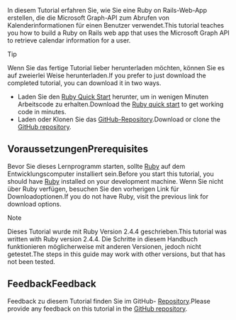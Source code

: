 <!-- markdownlint-disable MD002 MD041 -->

<span data-ttu-id="32dc7-101">In diesem Tutorial erfahren Sie, wie Sie eine Ruby on Rails-Web-App erstellen, die die Microsoft Graph-API zum Abrufen von Kalenderinformationen für einen Benutzer verwendet.</span><span class="sxs-lookup"><span data-stu-id="32dc7-101">This tutorial teaches you how to build a Ruby on Rails web app that uses the Microsoft Graph API to retrieve calendar information for a user.</span></span>

> [!TIP]
> <span data-ttu-id="32dc7-102">Wenn Sie das fertige Tutorial lieber herunterladen möchten, können Sie es auf zweierlei Weise herunterladen.</span><span class="sxs-lookup"><span data-stu-id="32dc7-102">If you prefer to just download the completed tutorial, you can download it in two ways.</span></span>
>
> - <span data-ttu-id="32dc7-103">Laden Sie den [Ruby Quick Start](https://developer.microsoft.com/graph/quick-start?platform=option-ruby) herunter, um in wenigen Minuten Arbeitscode zu erhalten.</span><span class="sxs-lookup"><span data-stu-id="32dc7-103">Download the [Ruby quick start](https://developer.microsoft.com/graph/quick-start?platform=option-ruby) to get working code in minutes.</span></span>
> - <span data-ttu-id="32dc7-104">Laden oder Klonen Sie das [GitHub-Repository](https://github.com/microsoftgraph/msgraph-training-rubyrailsapp).</span><span class="sxs-lookup"><span data-stu-id="32dc7-104">Download or clone the [GitHub repository](https://github.com/microsoftgraph/msgraph-training-rubyrailsapp).</span></span>

## <a name="prerequisites"></a><span data-ttu-id="32dc7-105">Voraussetzungen</span><span class="sxs-lookup"><span data-stu-id="32dc7-105">Prerequisites</span></span>

<span data-ttu-id="32dc7-106">Bevor Sie dieses Lernprogramm starten, sollte [Ruby](https://www.ruby-lang.org/en/downloads/) auf dem Entwicklungscomputer installiert sein.</span><span class="sxs-lookup"><span data-stu-id="32dc7-106">Before you start this tutorial, you should have [Ruby](https://www.ruby-lang.org/en/downloads/) installed on your development machine.</span></span> <span data-ttu-id="32dc7-107">Wenn Sie nicht über Ruby verfügen, besuchen Sie den vorherigen Link für Downloadoptionen.</span><span class="sxs-lookup"><span data-stu-id="32dc7-107">If you do not have Ruby, visit the previous link for download options.</span></span>

> [!NOTE]
> <span data-ttu-id="32dc7-108">Dieses Tutorial wurde mit Ruby Version 2.4.4 geschrieben.</span><span class="sxs-lookup"><span data-stu-id="32dc7-108">This tutorial was written with Ruby version 2.4.4.</span></span> <span data-ttu-id="32dc7-109">Die Schritte in diesem Handbuch funktionieren möglicherweise mit anderen Versionen, jedoch nicht getestet.</span><span class="sxs-lookup"><span data-stu-id="32dc7-109">The steps in this guide may work with other versions, but that has not been tested.</span></span>

## <a name="feedback"></a><span data-ttu-id="32dc7-110">Feedback</span><span class="sxs-lookup"><span data-stu-id="32dc7-110">Feedback</span></span>

<span data-ttu-id="32dc7-111">Feedback zu diesem Tutorial finden Sie im GitHub- [Repository](https://github.com/microsoftgraph/msgraph-training-rubyrailsapp).</span><span class="sxs-lookup"><span data-stu-id="32dc7-111">Please provide any feedback on this tutorial in the [GitHub repository](https://github.com/microsoftgraph/msgraph-training-rubyrailsapp).</span></span>
